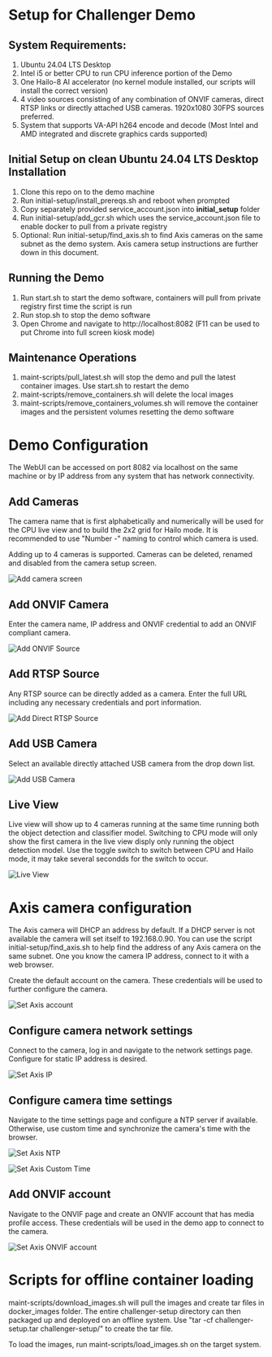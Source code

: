 # Setup for Challenger Demo

## System Requirements:

1. Ubuntu 24.04 LTS Desktop
2. Intel i5 or better CPU to run CPU inference portion of the Demo
3. One Hailo-8 AI accelerator (no kernel module installed, our scripts will install the correct version)
4. 4 video sources consisting of any combination of ONVIF cameras, direct RTSP links or directly attached USB cameras. 1920x1080 30FPS sources preferred.
5. System that supports VA-API h264 encode and decode (Most Intel and AMD integrated and discrete graphics cards supported)  

## Initial Setup on clean Ubuntu 24.04 LTS Desktop Installation

1. Clone this repo on to the demo machine
2. Run initial-setup/install_prereqs.sh and reboot when  prompted
3. Copy separately provided service_account.json into **initial_setup** folder
4. Run initial-setup/add_gcr.sh which uses the service_account.json file to enable docker to pull from a private registry
5. Optional: Run initial-setup/find_axis.sh to find Axis cameras on the same subnet as the demo system. Axis camera setup instructions are further down in this document. 

## Running the Demo

1. Run start.sh to start the demo software, containers will pull from private registry first time the script is run
2. Run stop.sh to stop the demo software
3. Open Chrome and navigate to http://localhost:8082 (F11 can be used to put Chrome into full screen kiosk mode)

## Maintenance Operations

1. maint-scripts/pull_latest.sh will stop the demo and pull the latest container images. Use start.sh to restart the demo
2. maint-scripts/remove_containers.sh will delete the local images 
3. maint-scripts/remove_containers_volumes.sh will remove the container images and the persistent volumes resetting the demo software

# Demo Configuration

The WebUI can be accessed on port 8082 via localhost on the same machine or by IP address from any system that has network connectivity.

## Add Cameras

The camera name that is first alphabetically and numerically will be used for the CPU live view and to build the 2x2 grid for Hailo mode. It is recommended to use "Number -" naming to control which camera is used. 

Adding up to 4 cameras is supported. Cameras can be deleted, renamed and disabled from the camera setup screen.

![Add camera screen](assets/add_camera.png)

## Add ONVIF Camera

Enter the camera name, IP address and ONVIF credential to add an ONVIF compliant camera. 

![Add ONVIF Source](assets/onvif.png)

## Add RTSP Source

Any RTSP source can be directly added as a camera. Enter the full URL including any necessary credentials and port information.

![Add Direct RTSP Source](assets/direct_link.png)

## Add USB Camera 

Select an available directly attached USB camera from the drop down list.

![Add USB Camera](assets/usb.png)

## Live View

Live view will show up to 4 cameras running at the same time running both the object detection and classifier model. Switching to CPU mode will only show the first camera in the live view disply only running the object detection model. Use the toggle switch to switch between CPU and Hailo mode, it may take several secondds for the switch to occur. 

![Live View](assets/live_view.png)

# Axis camera configuration

The Axis camera will DHCP an address by default. If a DHCP server is not available the camera will set itself to 192.168.0.90. You can use the script initial-setup/find_axis.sh to help find the address of any Axis camera on the same subnet. One you know the camera IP address, connect to it with a web browser.

Create the default account on the camera. These credentials will be used to further configure the camera.

![Set Axis account](assets/axis_account.png)

## Configure camera network settings

Connect to the camera, log in and navigate to the network settings page. Configure for static IP address is desired.

![Set Axis IP](assets/axis_network.png)

## Configure camera time settings

Navigate to the time settings page and configure a NTP server if available. Otherwise, use custom time and synchronize the camera's time with the browser.

![Set Axis NTP](assets/axis_ntp.png)

![Set Axis Custom Time](assets/axis_custom_time.png)

## Add ONVIF account

Navigate to the ONVIF  page and create an ONVIF account that has media profile access. These credentials will be used in the demo app to connect to the camera.

![Set Axis ONVIF account](assets/axis_onvif.png)


# Scripts for offline container loading

maint-scripts/download_images.sh will pull the images and create tar files in docker_images folder. The entire challenger-setup directory can then packaged up and deployed on an offline system. Use "tar -cf challenger-setup.tar challenger-setup/" to create the tar file.

To load the images, run maint-scripts/load_images.sh on the target system.
